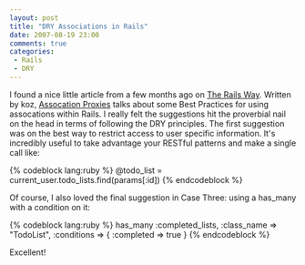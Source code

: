 ```yaml
---
layout: post
title: "DRY Associations in Rails"
date: 2007-08-19 23:00
comments: true
categories: 
 - Rails
 - DRY
---
```

I found a nice little article from a few months ago on [The Rails Way](http://therailsway.com/). Written by koz, [Assocation Proxies](http://therailsway.com/2007/3/26/association-proxies-are-your-friend) talks about some Best Practices for using assocations within Rails. I really felt the suggestions hit the proverbial nail on the head in terms of following the DRY principles. The first suggestion was on the best way to restrict access to user specific information. It's incredibly useful to take advantage your RESTful patterns and make a single call like:

{% codeblock lang:ruby %}
@todo_list = current_user.todo_lists.find(params[:id])
{% endcodeblock %}

Of course, I also loved the final suggestion in Case Three: using a has_many with a condition on it:

{% codeblock lang:ruby %}
has_many :completed_lists, :class_name => "TodoList", :conditions => { :completed => true }
{% endcodeblock %}

Excellent!